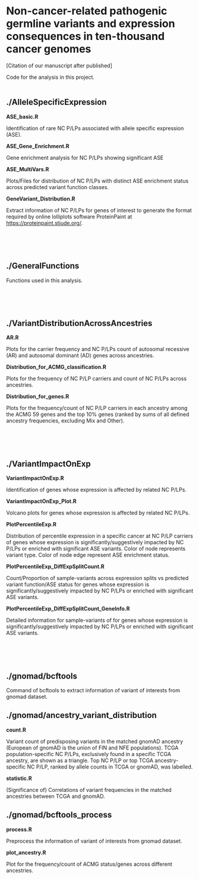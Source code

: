 # **Non-cancer-related pathogenic germline variants and expression consequences in ten-thousand cancer genomes**

[Citation of our manuscript after published]

Code for the analysis in this project.<br /><br />

## **./AlleleSpecificExpression**

**ASE_basic.R**

Identification of rare NC P/LPs associated with allele specific expression (ASE).

**ASE_Gene_Enrichment.R**

Gene enrichment analysis for NC P/LPs showing significant ASE

**ASE_MultiVars.R**

Plots/Files for distribution of NC P/LPs with distinct ASE enrichment status across predicted variant function classes.

**GeneVariant_Distribution.R**

Extract information of NC P/LPs for genes of interest to generate the format required by online lolliplots software ProteinPaint at https://proteinpaint.stjude.org/.

<br /><br /><br />


## **./GeneralFunctions**

Functions used in this analysis.

<br /><br /><br />



## **./VariantDistributionAcrossAncestries**

**AR.R**

Plots for the carrier frequency and NC P/LPs count of autosomal recessive (AR) and autosomal dominant (AD) genes across ancestries.

**Distribution_for_ACMG_classification.R**

Plots for the frequency of NC P/LP carriers and count of NC P/LPs across ancestries.

**Distribution_for_genes.R**

Plots for the frequency/count of NC P/LP carriers in each ancestry among the ACMG 59 genes and the top 10% genes (ranked by sums of all defined ancestry frequencies, excluding Mix and Other).

<br /><br /><br />




## **./VariantImpactOnExp**

**VariantImpactOnExp.R**

Identification of genes whose expression is affected by related NC P/LPs.

**VariantImpactOnExp_Plot.R**

Volcano plots for genes whose expression is affected by related NC P/LPs.

**PlotPercentileExp.R**

Distribution of percentile expression in a specific cancer at NC P/LP carriers of genes whose expression is significantly/suggestively impacted by NC P/LPs or enriched with significant ASE variants. Color of node represents variant type. Color of node edge represent ASE enrichment status.

**PlotPercentileExp_DiffExpSplitCount.R**

Count/Proportion of sample-variants across expression splits vs predicted variant function/ASE status for genes whose expression is significantly/suggestively impacted by NC P/LPs or enriched with significant ASE variants.

**PlotPercentileExp_DiffExpSplitCount_GeneInfo.R**

Detailed information for sample-variants of for genes whose expression is significantly/suggestively impacted by NC P/LPs or enriched with significant ASE variants.

<br /><br /><br />




## **./gnomad/bcftools**

Command of bcftools to extract information of variant of interests from gnomad dataset.

## **./gnomad/ancestry_variant_distribution**

**count.R**

Variant count of predisposing variants in the matched gnomAD ancestry (European of gnomAD is the union of FIN and NFE populations). TCGA population-specific NC P/LPs, exclusively found in a specific TCGA ancestry, are shown as a triangle. Top NC P/LP or top TCGA ancestry-specific NC P/LP, ranked by allele counts in TCGA or gnomAD, was labelled.

**statistic.R**

(Significance of) Correlations of variant frequencies in the matched ancestries between TCGA and gnomAD.

## **./gnomad/bcftools_process**

**process.R**

Preprocess the information of variant of interests from gnomad dataset.

**plot_ancestry.R**

Plot for the frequency/count of ACMG status/genes across different ancestries.
